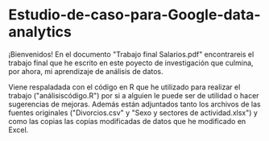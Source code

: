 # Estudio-de-caso-para-Google-data-analytics

¡Bienvenidos! En el documento "Trabajo final Salarios.pdf" encontrareis el trabajo final que he escrito en este poyecto de investigación que culmina, por ahora, mi aprendizaje de análisis de datos. 

Viene respaladada con el código en R que he utilizado para realizar el trabajo ("análisiscódigo.R") por si a alguien le puede ser de utilidad o hacer sugerencias de mejoras. 
Además están adjuntados tanto los archivos de las fuentes originales ("Divorcios.csv" y "Sexo y sectores de actividad.xlsx") y como las copias las copias modificadas de datos que he modificado en Excel.

